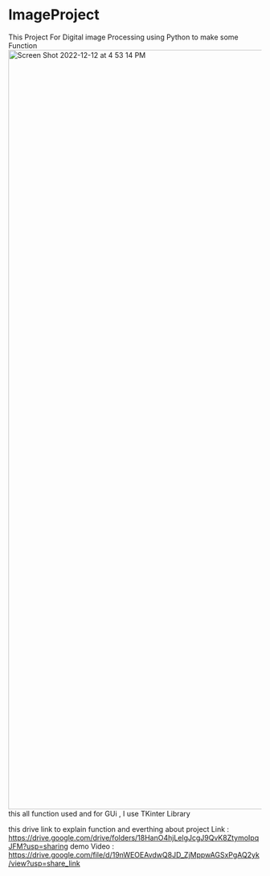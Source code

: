 # ImageProject
This Project For Digital image Processing using Python to make some Function
<img width="1512" alt="Screen Shot 2022-12-12 at 4 53 14 PM" src="https://user-images.githubusercontent.com/83542891/210368462-b14a67fb-56a5-4db9-8989-182323cde601.png">
this all function used and for GUi , I use TKinter Library 

this drive link to explain function and everthing about project 
Link : https://drive.google.com/drive/folders/18HanO4hjLelgJcgJ9QvK8ZtymoIpqJFM?usp=sharing
demo Video : https://drive.google.com/file/d/19nWEOEAvdwQ8JD_ZjMppwAGSxPgAQ2yk/view?usp=share_link

